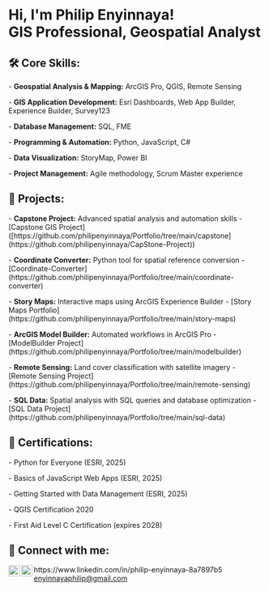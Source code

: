 <h1>Hi, I'm Philip Enyinnaya! <br/><a>GIS Professional</a>, <a>Geospatial Analyst</a></h1>

<h2>🛠️ Core Skills:</h2>
<p>- <b>Geospatial Analysis & Mapping:</b> ArcGIS Pro, QGIS, Remote Sensing  </p>
<p>- <b>GIS Application Development:</b> Esri Dashboards, Web App Builder, Experience Builder, Survey123 </p> 
<p>- <b>Database Management:</b> SQL, FME </p> 
<p>- <b>Programming & Automation:</b> Python, JavaScript, C#  </p>
<p>- <b>Data Visualization:</b> StoryMap, Power BI</p>  
<p>- <b>Project Management:</b> Agile methodology, Scrum Master experience </p> 

<h2>📂 Projects:</h2>
<p>- <b>Capstone Project:</b> Advanced spatial analysis and automation skills  
  - [Capstone GIS Project]([https://github.com/philipenyinnaya/Portfolio/tree/main/capstone](https://github.com/philipenyinnaya/CapStone-Project))</p>
<p>- <b>Coordinate Converter:</b> Python tool for spatial reference conversion  
  - [Coordinate-Converter](https://github.com/philipenyinnaya/Portfolio/tree/main/coordinate-converter)</p>
<p>- <b>Story Maps:</b> Interactive maps using ArcGIS Experience Builder  
  - [Story Maps Portfolio](https://github.com/philipenyinnaya/Portfolio/tree/main/story-maps)</p>
<p>- <b>ArcGIS Model Builder:</b> Automated workflows in ArcGIS Pro  
  - [ModelBuilder Project](https://github.com/philipenyinnaya/Portfolio/tree/main/modelbuilder)</p>
<p>- <b>Remote Sensing:</b> Land cover classification with satellite imagery  
  - [Remote Sensing Project](https://github.com/philipenyinnaya/Portfolio/tree/main/remote-sensing)</p>
<p>- <b>SQL Data:</b> Spatial analysis with SQL queries and database optimization  
  - [SQL Data Project](https://github.com/philipenyinnaya/Portfolio/tree/main/sql-data)</p>

<h2>📜 Certifications:</h2>
<p>- Python for Everyone (ESRI, 2025) </p> 
<p>- Basics of JavaScript Web Apps (ESRI, 2025)</p>  
<p>- Getting Started with Data Management (ESRI, 2025)</p>  
<p>- QGIS Certification 2020 </p>
<p>- First Aid Level C Certification (expires 2028)  </p>

<h2>🤳 Connect with me:</h2>
<img align="left" alt="Philip | LinkedIn" width="22px" src="https://cdn.jsdelivr.net/npm/simple-icons@v3/icons/linkedin.svg"  /> https://www.linkedin.com/in/philip-enyinnaya-8a7897b5  
<img align="left" alt="Philip | Email" width="22px" src="https://cdn.jsdelivr.net/npm/simple-icons@v3/icons/gmail.svg"/><a href="mailto:enyinnayaphilip@gmail.com">enyinnayaphilip@gmail.com</a>

